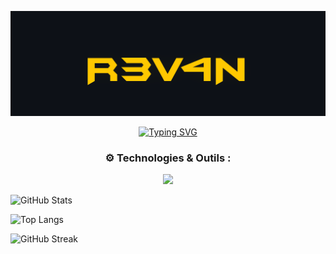 <!-- Banner Start -->
![Banner](banner.png)
<!-- Banner End -->

<p align="center">
  <a href="https://git.io/typing-svg">
    <img src="https://readme-typing-svg.demolab.com?size=24&duration=4000&color=36BCF7&center=true&vCenter=true&multiline=true&width=600&height=50&lines=%F0%9F%9A%80+DevOps+explorant+AiInfrastrucure%2C+Robotics%2C+DevSecOps" alt="Typing SVG" />
  </a>
</p>

<!-- 🛠️ Technologies et outils -->
<h3 align="center">⚙️ Technologies & Outils :</h3>

<p align="center">
  <a href="https://skillicons.dev">
    <img src="https://skillicons.dev/icons?i=kubernetes,docker,aws,gcp,azure,python,ansible,terraform,linux,nginx,git,github,vim,jenkins,postgres,redis,tensorflow,pytorch,prometheus,grafana,cloudflare" />
  </a>
</p>

![GitHub Stats](https://github-readme-stats.vercel.app/api?username=erwan923&theme=gotham&show_icons=true)

![Top Langs](https://github-readme-stats.vercel.app/api/top-langs/?username=erwan923&layout=compact&theme=gotham)

![GitHub Streak](https://github-readme-streak-stats.herokuapp.com/?user=erwan923&theme=gotham)
